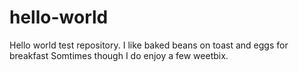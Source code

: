 # hello-world
Hello world test repository.
I like baked beans on toast and eggs for breakfast
Somtimes though I do enjoy a few weetbix.
